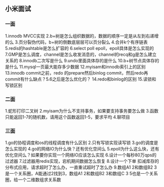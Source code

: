 ## 小米面试

### 一面

1.innodb MVCC实现
2.b+树是怎么组织数据的，数据的顺序一定是从左到右递增的么
3.页分裂伪代码，b+树的倒数底层层可以页分裂么
4.合并k个有序链表
5.redis的hashtable是怎么扩容的
6.select poll epoll，epoll具体是怎么实现的
7.GMP是怎么调度，channel是怎么收发消息的，channel的recq和g是怎么建立关系的
8.innodb二次写是什么
9.undo里面具体存的是什么
10.b+树节点具体存的是什么
11.mysql一页最大能存多少数据
12.myisam和innodb索引上的区别
13.innodb commit之前，redo 的prepare然后binlog commit，然后redo再commit有什么缺点？5.6之后是怎么优化的？
14.redo和binlog的区别
15.读锁和写锁区别

### 二面

1.蛇形打印二叉树
2.myisam为什么不支持事务，如果要支持事务要怎么做
3.函数只能返回1-7的随机数，请用这个函数返回1-5，要求平均
4.聊项目

### 三面

1.go的协程调度和os的线程调度有什么区别
2.只有写锁实现读写锁
3.go的调度是怎么实现的
4.go的网络IO为什么快？还有优化空间么
5.epoll为什么这么快，还有优化空间么？如果要你实现一个网络IO应该怎么实现
6.设计一个每秒80万qps的过滤器
7.过滤器用redis实现，宕机期间数据怎么恢复
8.设计一个下单 扣减库存的分布式应用，请求超时了怎么办，一直重试超时了怎么办
9.数组A1 2和数组B2 3是一个关系圈，A能通过2找到3，数组A1 2和数组B2 3和数组C 3 5也是一个关系圈，给一个二维数组求关系数